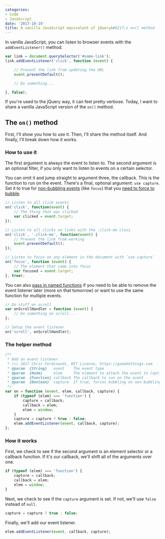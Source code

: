 ```yaml
---
categories:
- Code
- JavaScript
date: '2017-10-19'
title: A vanilla JavaScript equivalent of jQuery&#8217;s on() method
---
```


In vanilla JavaScript, you can listen to browser events with the `addEventListener()` method.

```js
var link = document.querySelector('#some-link');
link.addEventListener('click', function (event) {

    // Prevent the link from updating the URL
    event.preventDefault();

    // Do something...

}, false);
```

If you're used to the jQuery way, it can feel pretty verbose. Today, I want to share a vanilla JavaScript version of the `on()` method.

## The `on()` method

First, I'll show you how to use it. Then, I'll share the method itself. And finally, I'll break down how it works.

### How to use it

The first argument is always the event to listen to. The second argument is an optional filter, if you only want to listen to events on a certain selector.

You can omit it and jump straight to argument three, the callback. This is the function to run on the event. There's a final, optional argument: `use capture`. Set it to true for [non-bubbling events](/when-to-use-use-capture-in-your-event-listeners/) (like `focus`) that you [need to force to bubble](/attaching-multiple-elements-to-a-single-event-listener-in-vanilla-js/).

```js
// Listen to all click events
on('click', function(event) {
    // The thing that was clicked
    var clicked = event.target;
});

// Listen to all clicks on links with the .click-me class
on('click', '.click-me', function(event) {
    // Prevent the link from working
    event.preventDefault();
});

// Listen to focus on any element in the document with `use capture`
on('focus', function (event) {
    // The element that came into focus
    var focused = event.target;
}, true);
```

You can also [pass in named functions](/named-vs-anonymous-event-listener-functions/) if you need to be able to remove the event listener later (more on that tomorrow) or want to use the same function for multiple events.

```js
// Do stuff on scroll
var onScrollHandler = function (event) {
    // Do something on scroll...
};

// Setup the event listener
on('scroll', onScrollHandler);
```

### The helper method

```js
/*!
 * Add an event listener
 * (c) 2017 Chris Ferdinandi, MIT License, https://gomakethings.com
 * @param  {String}   event    The event type
 * @param  {Node}     elem     The element to attach the event to (optional, defaults to window)
 * @param  {Function} callback The callback to run on the event
 * @param  {Boolean}  capture  If true, forces bubbling on non-bubbling events
 */
var on = function (event, elem, callback, capture) {
	if (typeof (elem) === 'function') {
		capture = callback;
		callback = elem;
		elem = window;
	}
	capture = capture ? true : false;
	elem.addEventListener(event, callback, capture);
};
```

### How it works

First, we check to see if the second argument is an element selector or a callback function. If it's our callback, we'll shift all of the arguments over one.

```js
if (typeof (elem) === 'function') {
	capture = callback;
	callback = elem;
	elem = window;
}
```

Next, we check to see if the `capture` argument is set. If not, we'll use `false` instead of `null`.

```js
capture = capture ? true : false;
```

Finally, we'll add our event listener.

```js
elem.addEventListener(event, callback, capture);
```